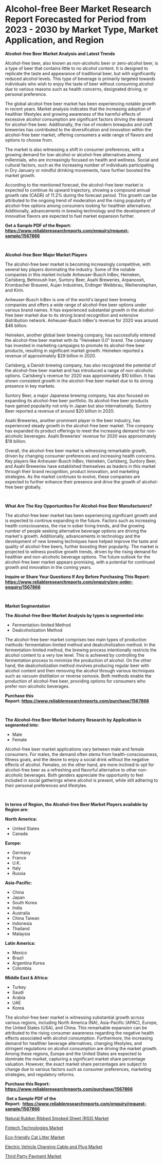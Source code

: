 <p><h1>Alcohol-free Beer Market Research Report Forecasted for Period from 2023 -  2030 by Market Type, Market Application, and Region</h1></p><p><strong>Alcohol-free Beer Market Analysis and Latest Trends</strong></p>
<p><p>Alcohol-free beer, also known as non-alcoholic beer or zero-alcohol beer, is a type of beer that contains little to no alcohol content. It is designed to replicate the taste and appearance of traditional beer, but with significantly reduced alcohol levels. This type of beverage is primarily targeted towards individuals who wish to enjoy the taste of beer without consuming alcohol due to various reasons such as health concerns, designated driving, or personal preference.</p><p>The global alcohol-free beer market has been experiencing notable growth in recent years. Market analysis indicates that the increasing adoption of healthier lifestyles and growing awareness of the harmful effects of excessive alcohol consumption are significant factors driving the demand for alcohol-free beer. Additionally, the rise of modern brewpubs and craft breweries has contributed to the diversification and innovation within the alcohol-free beer market, offering consumers a wide range of flavors and options to choose from.</p><p>The market is also witnessing a shift in consumer preferences, with a growing demand for low-alcohol or alcohol-free alternatives among millennials, who are increasingly focused on health and wellness. Social and cultural factors, such as the increasing number of individuals participating in Dry January or mindful drinking movements, have further boosted the market growth.</p><p>According to the mentioned forecast, the alcohol-free beer market is expected to continue its upward trajectory, showing a compound annual growth rate (CAGR) of 11.2% during the forecast period. This growth can be attributed to the ongoing trend of moderation and the rising popularity of alcohol-free options among consumers looking for healthier alternatives. Additionally, advancements in brewing technology and the development of innovative flavors are expected to fuel market expansion further.</p></p>
<p><strong>Get a Sample PDF of the Report:&nbsp; <a href="https://www.reliableresearchreports.com/enquiry/request-sample/1567866">https://www.reliableresearchreports.com/enquiry/request-sample/1567866</a></strong></p>
<p>&nbsp;</p>
<p><strong>Alcohol-free Beer Major Market Players</strong></p>
<p><p>The alcohol-free beer market is becoming increasingly competitive, with several key players dominating the industry. Some of the notable companies in this market include Anheuser-Busch InBev, Heineken, Carlsberg, Behnoush Iran, Suntory Beer, Asahi Breweries, Arpanoosh, Krombacher Brauerei, Aujan Industries, Erdinger Weibbrau, Weihenstephan, and Kirin.</p><p>Anheuser-Busch InBev is one of the world's largest beer brewing companies and offers a wide range of alcohol-free beer options under various brand names. It has experienced substantial growth in the alcohol-free beer market due to its strong brand recognition and extensive distribution network. Anheuser-Busch InBev's revenue for 2020 was around $46 billion.</p><p>Heineken, another global beer brewing company, has successfully entered the alcohol-free beer market with its "Heineken 0.0" brand. The company has invested in marketing campaigns to promote its alcohol-free beer products, resulting in significant market growth. Heineken reported a revenue of approximately $29 billion in 2020.</p><p>Carlsberg, a Danish brewing company, has also recognized the potential of the alcohol-free beer market and has introduced a range of non-alcoholic options. Carlsberg's revenue for 2020 was approximately $10 billion. It has shown consistent growth in the alcohol-free beer market due to its strong presence in key markets.</p><p>Suntory Beer, a major Japanese brewing company, has also focused on expanding its alcohol-free beer portfolio. Its alcohol-free beer products have gained popularity not only in Japan but also internationally. Suntory Beer reported a revenue of around $20 billion in 2020.</p><p>Asahi Breweries, another prominent player in the beer industry, has experienced steady growth in the alcohol-free beer market. The company has expanded its product offerings to meet the increasing demand for non-alcoholic beverages. Asahi Breweries' revenue for 2020 was approximately $19 billion.</p><p>Overall, the alcohol-free beer market is witnessing remarkable growth, driven by changing consumer preferences and increasing health concerns. Key players like Anheuser-Busch InBev, Heineken, Carlsberg, Suntory Beer, and Asahi Breweries have established themselves as leaders in this market through their brand recognition, product innovation, and marketing strategies. As the market continues to evolve, these companies are expected to further enhance their presence and drive the growth of alcohol-free beer globally.</p></p>
<p>&nbsp;</p>
<p><strong>What Are The Key Opportunities For Alcohol-free Beer Manufacturers?</strong></p>
<p><p>The alcohol-free beer market has been experiencing significant growth and is expected to continue expanding in the future. Factors such as increasing health consciousness, the rise in sober living trends, and the growing number of people seeking alternative beverage options are driving the market's growth. Additionally, advancements in technology and the development of new brewing techniques have helped improve the taste and quality of alcohol-free beers, further boosting their popularity. The market is projected to witness positive growth trends, driven by the rising demand for healthier and non-alcoholic beverage options. The future outlook for the alcohol-free beer market appears promising, with a potential for continued growth and innovation in the coming years.</p></p>
<p><strong>Inquire or Share Your Questions If Any Before Purchasing This Report: <a href="https://www.reliableresearchreports.com/enquiry/pre-order-enquiry/1567866">https://www.reliableresearchreports.com/enquiry/pre-order-enquiry/1567866</a></strong></p>
<p>&nbsp;</p>
<p><strong>Market Segmentation</strong></p>
<p><strong>The Alcohol-free Beer Market Analysis by types is segmented into:</strong></p>
<p><ul><li>Fermentation-limited Method</li><li>Dealcoholization Method</li></ul></p>
<p><p>The alcohol-free beer market comprises two main types of production methods: fermentation-limited method and dealcoholization method. In the fermentation-limited method, the brewing process intentionally restricts the alcohol content to a very low level. This is achieved by controlling the fermentation process to minimize the production of alcohol. On the other hand, the dealcoholization method involves producing regular beer with alcohol content and then removing the alcohol through various techniques such as vacuum distillation or reverse osmosis. Both methods enable the production of alcohol-free beer, providing options for consumers who prefer non-alcoholic beverages.</p></p>
<p><strong>Purchase this Report:&nbsp;<a href="https://www.reliableresearchreports.com/purchase/1567866">https://www.reliableresearchreports.com/purchase/1567866</a></strong></p>
<p>&nbsp;</p>
<p><strong>The Alcohol-free Beer Market Industry Research by Application is segmented into:</strong></p>
<p><ul><li>Male</li><li>Female</li></ul></p>
<p><p>Alcohol-free beer market applications vary between male and female consumers. For males, the demand often stems from health-consciousness, fitness goals, and the desire to enjoy a social drink without the negative effects of alcohol. Females, on the other hand, are more inclined to opt for alcohol-free beer as a refreshing and flavorful alternative to other non-alcoholic beverages. Both genders appreciate the opportunity to feel included in social gatherings where alcohol is present, while still adhering to their personal preferences and lifestyles.</p></p>
<p>&nbsp;</p>
<p><strong>In terms of Region, the Alcohol-free Beer Market Players available by Region are:</strong></p>
<p>
    <p> <strong> North America: </strong>
        <ul>
            <li>United States</li>
            <li>Canada</li>
        </ul>
        </p> 
    <p> <strong> Europe: </strong>
        <ul>
            <li>Germany</li>
            <li>France</li>
            <li>U.K.</li>
            <li>Italy</li>
            <li>Russia</li>
        </ul>
        </p> 
    <p> <strong> Asia-Pacific: </strong>
        <ul>
            <li>China</li>
            <li>Japan</li>
            <li>South Korea</li>
            <li>India</li>
            <li>Australia</li>
            <li>China Taiwan</li>
            <li>Indonesia</li>
            <li>Thailand</li>
            <li>Malaysia</li>
        </ul>
        </p> 
    <p> <strong> Latin America: </strong>
        <ul>
            <li>Mexico</li>
            <li>Brazil</li>
            <li>Argentina Korea</li>
            <li>Colombia</li>
        </ul>
        </p> 
    <p> <strong> Middle East & Africa: </strong>
        <ul>
            <li>Turkey</li>
            <li>Saudi</li>
            <li>Arabia</li>
            <li>UAE</li>
            <li>Korea</li>
        </ul>
    </p>
    </p>
<p><p>The alcohol-free beer market is witnessing substantial growth across various regions, including North America (NA), Asia-Pacific (APAC), Europe, the United States (USA), and China. This remarkable expansion can be attributed to the rising consumer awareness regarding the negative health effects associated with alcohol consumption. Furthermore, the increasing demand for healthier beverage alternatives, changing lifestyles, and stringent regulations on alcohol consumption are driving the market growth. Among these regions, Europe and the United States are expected to dominate the market, capturing a significant market share percentage valuation. However, the exact market share percentages are subject to change due to various factors such as consumer preferences, marketing strategies, and regulatory reforms.</p></p>
<p><strong>Purchase this Report: <a href="https://www.reliableresearchreports.com/purchase/1567866">https://www.reliableresearchreports.com/purchase/1567866</a></strong></p>
<p>&nbsp;<strong>Get a Sample PDF of the Report:&nbsp;&nbsp;<a href="https://www.reliableresearchreports.com/enquiry/request-sample/1567866">https://www.reliableresearchreports.com/enquiry/request-sample/1567866</a></strong></p>
<p><strong></strong></p>
<p><p><a href="https://www.linkedin.com/pulse/natural-rubber-ribbed-smoked-sheet-rss-market-research-prvme/">Natural Rubber Ribbed Smoked Sheet (RSS) Market</a></p><p><a href="https://medium.com/@rebeccabower1903/fintech-technologies-market-exploring-market-share-market-trends-and-future-growth-9f1cef3f23e3">Fintech Technologies Market</a></p><p><a href="https://www.linkedin.com/pulse/eco-friendly-cat-litter-market-research-report-provides-thorough-34ale/">Eco-friendly Cat Litter Market</a></p><p><a href="https://www.linkedin.com/pulse/electric-vehicle-charging-cable-plug-market-size-share-aaibc/">Electric Vehicle Charging Cable and Plug Market</a></p><p><a href="https://medium.com/@dianafisher1927/third-party-payment-market-exploring-market-share-market-trends-and-future-growth-d47a80632d70">Third Party Payment Market</a></p></p>